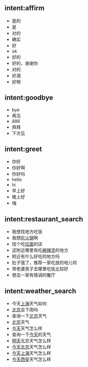 ## intent:affirm
- 是的
- 是
- 对的
- 确实
- 好
- ok
- 好的
- 好的，谢谢你
- 对的
- 好滴
- 好啊

## intent:goodbye
- bye
- 再见
- 886
- 拜拜
- 下次见

## intent:greet
- 你好
- 你好啊
- 你好吗
- hello
- hi
- 早上好
- 晚上好
- 嗨

## intent:restaurant_search
- 我想找地方吃饭
- 我想[吃火锅](food:火锅)啊
- 找个吃[拉面](food)的店
- 这附近哪里有吃[麻辣烫](food)的地方
- 附近有什么好吃的地方吗
- 肚子饿了，推荐一家吃放的地儿呗
- 带老婆孩子去哪里吃饭比较好
- 想去一家有情调的餐厅

## intent:weather_search
- 今天[上海](city)天气如何
- [北京](city)会下雨吗
- 查询一下[北京](city)天气
- [北京](city)天气
- [今天](date)天气怎么样
- 查询一下[今天](date)的天气
- [明天](date)北京天气怎么样
- [今天](date)[北京](city)天气怎么样
- [今天](date)[上海](city)天气怎么样
- [今天](date)[西安](city)天气怎么样

